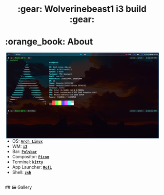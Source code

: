<h1 align="center"> :gear: Wolverinebeast1 i3 build :gear: </h1>

<h1 align="left"> :orange_book: About</h1> 

<img src="/images/neofetch.PNG" alt="rice" align="right" width="500px">

</br>

 - OS: [**`Arch Linux`**](https://archlinux.org/)
 - WM: [**`i3`**](https://github.com/i3/i3)
 - Bar: [**`Polybar`**](https://github.com/polybar/polybar)
 - Compositor: [**`Picom`**](https://github.com/yshui/picom)
 - Terminal: [**`kitty`**](https://github.com/kovidgoyal/kitty)
 - App Launcher: [**`Rofi`**](https://github.com/davatorium/rofi)
 - Shell: [**`zsh`**](https://github.com/zsh-users/zsh)

</br>
## 🖼️ Gallery